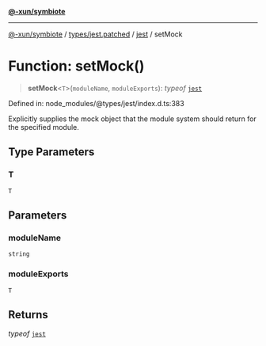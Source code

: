 [**@-xun/symbiote**](../../../../../README.md)

***

[@-xun/symbiote](../../../../../README.md) / [types/jest.patched](../../../README.md) / [jest](../README.md) / setMock

# Function: setMock()

> **setMock**\<`T`\>(`moduleName`, `moduleExports`): *typeof* [`jest`](../README.md)

Defined in: node\_modules/@types/jest/index.d.ts:383

Explicitly supplies the mock object that the module system should return
for the specified module.

## Type Parameters

### T

`T`

## Parameters

### moduleName

`string`

### moduleExports

`T`

## Returns

*typeof* [`jest`](../README.md)
